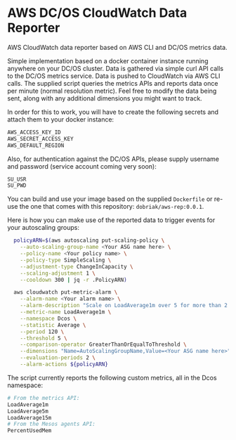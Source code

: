 # AWS DC/OS CloudWatch Data Reporter

AWS CloudWatch data reporter based on AWS CLI and DC/OS metrics data.

Simple implementation based on a docker container instance running anywhere on your DC/OS cluster. Data is gathered via simple curl API calls to the DC/OS metrics service. Data is pushed to CloudWatch via AWS CLI calls.
The supplied script queries the metrics APIs and reports data once per minute (normal resolution metric). Feel free to modify the data being sent, along with any additional dimensions you might want to track.

In order for this to work, you will have to create the following secrets and attach them to your docker instance:

```bash
AWS_ACCESS_KEY_ID
AWS_SECRET_ACCESS_KEY
AWS_DEFAULT_REGION
```
Also, for authentication against the DC/OS APIs, please supply username and password (service account coming very soon):
```bash
SU_USR
SU_PWD
```
You can build and use your image based on the supplied `Dockerfile` or re-use the one that comes with this repository: `dobriak/aws-rep:0.0.1`.

Here is how you can make use of the reported data to trigger events for your autoscaling groups:

```bash
  policyARN=$(aws autoscaling put-scaling-policy \
    --auto-scaling-group-name <Your ASG name here> \
    --policy-name <Your policy name> \
    --policy-type SimpleScaling \
    --adjustment-type ChangeInCapacity \
    --scaling-adjustment 1 \
    --cooldown 300 | jq -r .PolicyARN)

  aws cloudwatch put-metric-alarm \
    --alarm-name <Your alarm name> \
    --alarm-description "Scale on LoadAverage1m over 5 for more than 2 periods." \
    --metric-name LoadAverage1m \
    --namespace Dcos \
    --statistic Average \
    --period 120 \
    --threshold 5 \
    --comparison-operator GreaterThanOrEqualToThreshold \
    --dimensions "Name=AutoScalingGroupName,Value=<Your ASG name here>" \
    --evaluation-periods 2 \
    --alarm-actions ${policyARN}
```

The script currently reports the following custom metrics, all in the Dcos namespace:
```bash
# From the metrics API:
LoadAverage1m
LoadAverage5m
LoadAverage15m
# From the Mesos agents API:
PercentUsedMem
```

